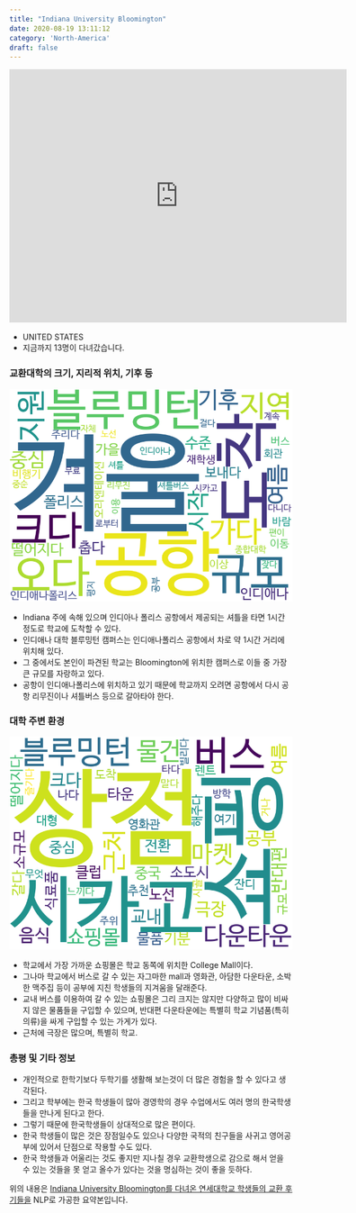 ```yaml
---
title: "Indiana University Bloomington"
date: 2020-08-19 13:11:12
category: 'North-America'
draft: false
---
```


<iframe
width="600"
height="450"
frameborder="0" style="border:0"
src="https://www.google.com/maps/embed/v1/place?key=AIzaSyC9e1AME-pVmWC4hBpFdu5S4dKzyepa3HQ&q=Indiana+University+Bloomington&center=39.1754487,-86.512627&zoom=14" allowfullscreen>
</iframe>

* UNITED STATES
* 지금까지 13명이 다녀갔습니다. 

### 교환대학의 크기, 지리적 위치, 기후 등

![gen_info-WordCloud](../univ_wordclouds_okt/gen_info/US000085_gen_info_okt.png)

* Indiana 주에 속해 있으며 인디아나 폴리스 공항에서 제공되는 셔틀을 타면 1시간 정도로 학교에 도착할 수 있다.
* 인디애나 대학 블루밍턴 캠퍼스는 인디애나폴리스 공항에서 차로 약 1시간 거리에 위치해 있다.
* 그 중에서도 본인이 파견된 학교는 Bloomington에 위치한 캠퍼스로 이들 중 가장 큰 규모를 자랑하고 있다.
* 공항이 인디애나폴리스에 위치하고 있기 때문에 학교까지 오려면 공항에서 다시 공항 리무진이나 셔틀버스 등으로 갈아타야 한다.


### 대학 주변 환경

![env_info-WordCloud](../univ_wordclouds_okt/env_info/US000085_env_info_okt.png)

* 학교에서 가장 가까운 쇼핑몰은 학교 동쪽에 위치한 College Mall이다.
* 그나마 학교에서 버스로 갈 수 있는 자그마한 mall과 영화관, 아담한 다운타운, 소박한 맥주집 등이 공부에 지친 학생들의 지겨움을 달래준다.
* 교내 버스를 이용하여 갈 수 있는 쇼핑몰은 그리 크지는 않지만 다양하고 많이 비싸지 않은 물품들을 구입할 수 있으며, 반대편 다운타운에는 특별히 학교 기념품(특히 의류)을 싸게 구입할 수 있는 가게가 있다.
* 근처에 극장은 많으며, 특별히 학교.


### 총평 및 기타 정보 
* 개인적으로 한학기보다 두학기를 생활해 보는것이 더 많은 경험을 할 수 있다고 생각된다.
* 그리고 학부에는 한국 학생들이 많아 경영학의 경우 수업에서도 여러 명의 한국학생들을 만나게 된다고 한다.
* 그렇기 때문에 한국학생들이 상대적으로 많은 편이다.
* 한국 학생들이 많은 것은 장점일수도 있으나 다양한 국적의 친구들을 사귀고 영어공부에 있어서 단점으로 작용할 수도 있다.
* 한국 학생들과 어울리는 것도 좋지만 지나칠 경우 교환학생으로 감으로 해서 얻을 수 있는 것들을 못 얻고 올수가 있다는 것을 명심하는 것이 좋을 듯하다.


위의 내용은 [Indiana University Bloomington를 다녀온 연세대학교 학생들의 교환 후기들을](http://oia.yonsei.ac.kr/partner/expReport.asp?ucode=US000085&bgbn=A) NLP로 가공한 요약본입니다. 
